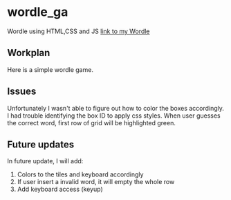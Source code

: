 # wordle_ga
Wordle using HTML,CSS and JS
[link to my Wordle](https://student.github.io/wordle)
## Workplan 
Here is a simple wordle game. 

## Issues 
Unfortunately I wasn't able to figure out how to color the boxes accordingly. I had trouble identifying the box ID to apply css styles. 
When user guesses the correct word, first row of grid will be highlighted green. 

## Future updates
In future update, I will add: 
1. Colors to the tiles and keyboard accordingly 
2. If user insert a invalid word, it will empty the whole row
3. Add keyboard access (keyup)

